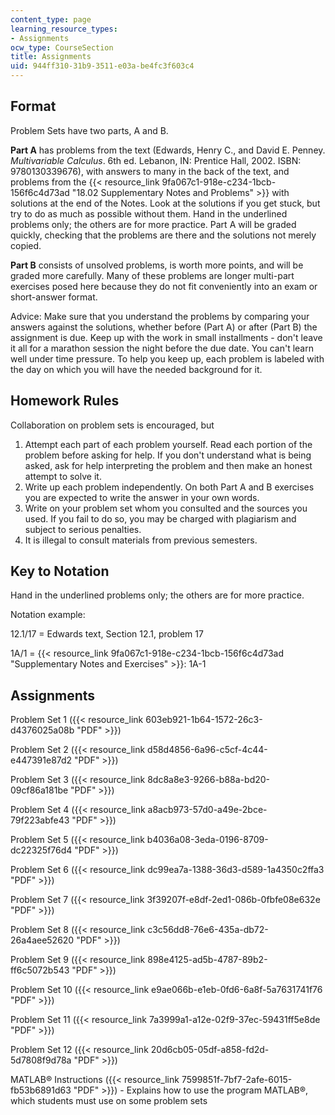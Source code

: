 ```yaml
---
content_type: page
learning_resource_types:
- Assignments
ocw_type: CourseSection
title: Assignments
uid: 944ff310-31b9-3511-e03a-be4fc3f603c4
---
```

## Format

Problem Sets have two parts, A and B.

**Part A** has problems from the text (Edwards, Henry C., and David E. Penney. _Multivariable Calculus_. 6th ed. Lebanon, IN: Prentice Hall, 2002. ISBN: 9780130339676), with answers to many in the back of the text, and problems from the {{< resource_link 9fa067c1-918e-c234-1bcb-156f6c4d73ad "18.02 Supplementary Notes and Problems" >}} with solutions at the end of the Notes. Look at the solutions if you get stuck, but try to do as much as possible without them. Hand in the underlined problems only; the others are for more practice. Part A will be graded quickly, checking that the problems are there and the solutions not merely copied.

**Part B** consists of unsolved problems, is worth more points, and will be graded more carefully. Many of these problems are longer multi-part exercises posed here because they do not fit conveniently into an exam or short-answer format.

Advice: Make sure that you understand the problems by comparing your answers against the solutions, whether before (Part A) or after (Part B) the assignment is due. Keep up with the work in small installments - don't leave it all for a marathon session the night before the due date. You can't learn well under time pressure. To help you keep up, each problem is labeled with the day on which you will have the needed background for it.

## Homework Rules

Collaboration on problem sets is encouraged, but

1. Attempt each part of each problem yourself. Read each portion of the problem before asking for help. If you don't understand what is being asked, ask for help interpreting the problem and then make an honest attempt to solve it.
2. Write up each problem independently. On both Part A and B exercises you are expected to write the answer in your own words.
3. Write on your problem set whom you consulted and the sources you used. If you fail to do so, you may be charged with plagiarism and subject to serious penalties.
4. It is illegal to consult materials from previous semesters.

## Key to Notation

Hand in the underlined problems only; the others are for more practice.

Notation example:

12.1/17 = Edwards text, Section 12.1, problem 17

1A/1 = {{< resource_link 9fa067c1-918e-c234-1bcb-156f6c4d73ad "Supplementary Notes and Exercises" >}}: 1A-1

## Assignments

Problem Set 1 ({{< resource_link 603eb921-1b64-1572-26c3-d4376025a08b "PDF" >}})

Problem Set 2 ({{< resource_link d58d4856-6a96-c5cf-4c44-e447391e87d2 "PDF" >}})

Problem Set 3 ({{< resource_link 8dc8a8e3-9266-b88a-bd20-09cf86a181be "PDF" >}})

Problem Set 4 ({{< resource_link a8acb973-57d0-a49e-2bce-79f223abfe43 "PDF" >}})

Problem Set 5 ({{< resource_link b4036a08-3eda-0196-8709-dc22325f76d4 "PDF" >}})

Problem Set 6 ({{< resource_link dc99ea7a-1388-36d3-d589-1a4350c2ffa3 "PDF" >}})

Problem Set 7 ({{< resource_link 3f39207f-e8df-2ed1-086b-0fbfe08e632e "PDF" >}})

Problem Set 8 ({{< resource_link c3c56dd8-76e6-435a-db72-26a4aee52620 "PDF" >}})

Problem Set 9 ({{< resource_link 898e4125-ad5b-4787-89b2-ff6c5072b543 "PDF" >}})

Problem Set 10 ({{< resource_link e9ae066b-e1eb-0fd6-6a8f-5a7631741f76 "PDF" >}})

Problem Set 11 ({{< resource_link 7a3999a1-a12e-02f9-37ec-59431ff5e8de "PDF" >}})

Problem Set 12 ({{< resource_link 20d6cb05-05df-a858-fd2d-5d7808f9d78a "PDF" >}})

MATLAB® Instructions ({{< resource_link 7599851f-7bf7-2afe-6015-fb53b6891d63 "PDF" >}}) - Explains how to use the program MATLAB®, which students must use on some problem sets